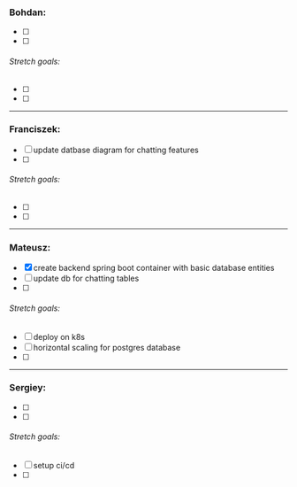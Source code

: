 ### Bohdan:
- [ ]
- [ ]
###### Stretch goals:
- [ ]
- [ ]
----------------------------------
### Franciszek:
- [ ] update datbase diagram for chatting features
- [ ]
###### Stretch goals:
- [ ]
- [ ]
----------------------------------
### Mateusz:
- [x] create backend spring boot container with basic database entities
- [ ] update db for chatting tables
- [ ] 
###### Stretch goals:
- [ ] deploy on k8s
- [ ] horizontal scaling for postgres database
- [ ] 

----------------------------------
### Sergiey:
- [ ]
- [ ]

###### Stretch goals:
- [ ] setup ci/cd
- [ ]

